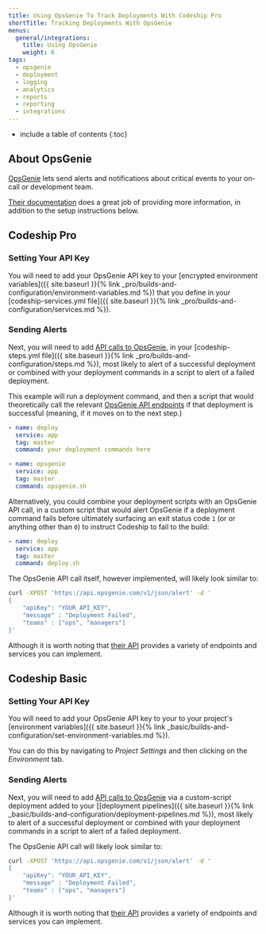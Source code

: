 ```yaml
---
title: Using OpsGenie To Track Deployments With Codeship Pro
shortTitle: Tracking Deployments With OpsGenie
menus:
  general/integrations:
    title: Using OpsGenie
    weight: 6
tags:
  - opsgenie
  - deployment
  - logging
  - analytics
  - reports
  - reporting
  - integrations
---
```


* include a table of contents
{:toc}

## About OpsGenie

[OpsGenie](https://www.opsgenie.com) lets send alerts and notifications about critical events to your on-call or development team.

[Their documentation](https://www.opsgenie.com/docs) does a great job of providing more information, in addition to the setup instructions below.

## Codeship Pro

### Setting Your API Key

You will need to add your OpsGenie API key to your [encrypted environment variables]({{ site.baseurl }}{% link _pro/builds-and-configuration/environment-variables.md %}) that you define in your [codeship-services.yml file]({{ site.baseurl }}{% link _pro/builds-and-configuration/services.md %}).

### Sending Alerts

Next, you will need to add [API calls to OpsGenie](https://www.opsgenie.com/docs/rest-api/alert-api), in your [codeship-steps.yml file]({{ site.baseurl }}{% link _pro/builds-and-configuration/steps.md %}), most likely to alert of a successful deployment or combined with your deployment commands in a script to alert of a failed deployment.

This example will run a deployment command, and then a script that would theoretically call the relevant [OpsGenie API endpoints](https://www.opsgenie.com/docs/rest-api/alert-api) if that deployment is successful (meaning, if it moves on to the next step.)

```yaml
- name: deploy
  service: app
  tag: master
  command: your deployment commands here

- name: opsgenie
  service: app
  tag: master
  command: opsgenie.sh
```

Alternatively, you could combine your deployment scripts with an OpsGenie API call, in a custom script that would alert OpsGenie if a deployment command fails before ultimately surfacing an exit status code `1` (or or anything other than `0`) to instruct Codeship to fail to the build:

```yaml
- name: deploy
  service: app
  tag: master
  command: deploy.sh
```

The OpsGenie API call itself, however implemented, will likely look similar to:

```bash
curl -XPOST 'https://api.opsgenie.com/v1/json/alert' -d '
{
    "apiKey": "YOUR_API_KEY",
    "message" : "Deployment Failed",
    "teams" : ["ops", "managers"]
}'
```

Although it is worth noting that [their API](https://www.opsgenie.com/docs) provides a variety of endpoints and services you can implement.

## Codeship Basic

### Setting Your API Key

You will need to add your OpsGenie API key to your to your project's [environment variables]({{ site.baseurl }}{% link _basic/builds-and-configuration/set-environment-variables.md %}).

You can do this by navigating to _Project Settings_ and then clicking on the _Environment_ tab.

### Sending Alerts

Next, you will need to add [API calls to OpsGenie](https://www.opsgenie.com/docs/rest-api/alert-api) via a custom-script deployment added to your [[deployment pipelines]({{ site.baseurl }}{% link _basic/builds-and-configuration/deployment-pipelines.md %}), most likely to alert of a successful deployment or combined with your deployment commands in a script to alert of a failed deployment.

The OpsGenie API call will likely look similar to:

```bash
curl -XPOST 'https://api.opsgenie.com/v1/json/alert' -d '
{
    "apiKey": "YOUR_API_KEY",
    "message" : "Deployment Failed",
    "teams" : ["ops", "managers"]
}'
```

Although it is worth noting that [their API](https://www.opsgenie.com/docs) provides a variety of endpoints and services you can implement.
